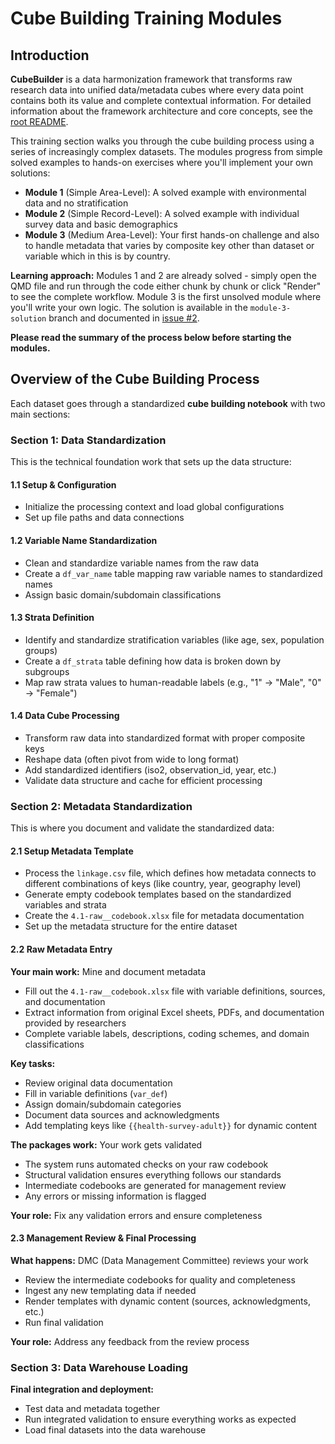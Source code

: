 # Cube Building Training Modules

## Introduction

**CubeBuilder** is a data harmonization framework that transforms raw research data into unified data/metadata cubes where every data point contains both its value and complete contextual information. For detailed information about the framework architecture and core concepts, see the [root README](../README.md).

This training section walks you through the cube building process using a series of increasingly complex datasets. The modules progress from simple solved examples to hands-on exercises where you'll implement your own solutions:

- **Module 1** (Simple Area-Level): A solved example with environmental data and no stratification
- **Module 2** (Simple Record-Level): A solved example with individual survey data and basic demographics  
- **Module 3** (Medium Area-Level): Your first hands-on challenge and also to handle metadata that varies by composite key other than dataset or variable which in this is by country. 

**Learning approach:** Modules 1 and 2 are already solved - simply open the QMD file and run through the code either chunk by chunk or click "Render" to see the complete workflow. Module 3 is the first unsolved module where you'll write your own logic. The solution is available in the `module-3-solution` branch and documented in [issue #2](https://github.com/ran-codes/cubebuilder-dev/issues/2).

**Please read the summary of the process below before starting the modules.**

## Overview of the Cube Building Process

Each dataset goes through a standardized **cube building notebook** with two main sections:

### Section 1: Data Standardization
This is the technical foundation work that sets up the data structure:

#### 1.1 Setup & Configuration
- Initialize the processing context and load global configurations
- Set up file paths and data connections

#### 1.2 Variable Name Standardization
- Clean and standardize variable names from the raw data
- Create a `df_var_name` table mapping raw variable names to standardized names
- Assign basic domain/subdomain classifications

#### 1.3 Strata Definition
- Identify and standardize stratification variables (like age, sex, population groups)
- Create a `df_strata` table defining how data is broken down by subgroups
- Map raw strata values to human-readable labels (e.g., "1" → "Male", "0" → "Female")

#### 1.4 Data Cube Processing
- Transform raw data into standardized format with proper composite keys
- Reshape data (often pivot from wide to long format)
- Add standardized identifiers (iso2, observation_id, year, etc.)
- Validate data structure and cache for efficient processing

### Section 2: Metadata Standardization
This is where you document and validate the standardized data:

#### 2.1 Setup Metadata Template
- Process the `linkage.csv` file, which defines how metadata connects to different combinations of keys (like country, year, geography level)
- Generate empty codebook templates based on the standardized variables and strata
- Create the `4.1-raw__codebook.xlsx` file for metadata documentation
- Set up the metadata structure for the entire dataset

#### 2.2 Raw Metadata Entry
**Your main work:** Mine and document metadata
- Fill out the `4.1-raw__codebook.xlsx` file with variable definitions, sources, and documentation
- Extract information from original Excel sheets, PDFs, and documentation provided by researchers
- Complete variable labels, descriptions, coding schemes, and domain classifications

**Key tasks:**
- Review original data documentation
- Fill in variable definitions (`var_def`)
- Assign domain/subdomain categories 
- Document data sources and acknowledgments
- Add templating keys like `{{health-survey-adult}}` for dynamic content

**The packages work:** Your work gets validated
- The system runs automated checks on your raw codebook
- Structural validation ensures everything follows our standards
- Intermediate codebooks are generated for management review
- Any errors or missing information is flagged

**Your role:** Fix any validation errors and ensure completeness

#### 2.3 Management Review & Final Processing
**What happens:** DMC (Data Management Committee) reviews your work
- Review the intermediate codebooks for quality and completeness
- Ingest any new templating data if needed
- Render templates with dynamic content (sources, acknowledgments, etc.)
- Run final validation

**Your role:** Address any feedback from the review process

### Section 3: Data Warehouse Loading
**Final integration and deployment:**
- Test data and metadata together
- Run integrated validation to ensure everything works as expected
- Load final datasets into the data warehouse
